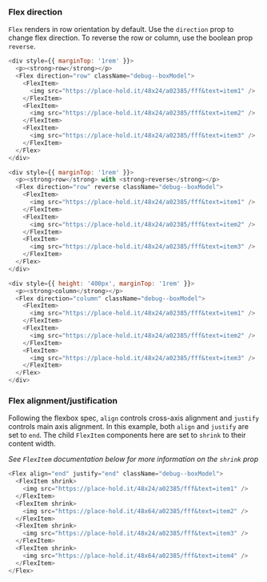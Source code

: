 
### Flex direction
`Flex` renders in row orientation by default. Use the `direction` prop to change flex direction. To reverse the row or column, use the boolean prop `reverse`.

```js
<div style={{ marginTop: '1rem' }}>
  <p><strong>row</strong></p>
  <Flex direction="row" className="debug--boxModel">
    <FlexItem>
      <img src="https://place-hold.it/48x24/a02385/fff&text=item1" />
    </FlexItem>
    <FlexItem>
      <img src="https://place-hold.it/48x24/a02385/fff&text=item2" />
    </FlexItem>
    <FlexItem>
      <img src="https://place-hold.it/48x24/a02385/fff&text=item3" />
    </FlexItem>
  </Flex>
</div>

<div style={{ marginTop: '1rem' }}>
  <p><strong>row</strong> with <strong>reverse</strong></p>
  <Flex direction="row" reverse className="debug--boxModel">
    <FlexItem>
      <img src="https://place-hold.it/48x24/a02385/fff&text=item1" />
    </FlexItem>
    <FlexItem>
      <img src="https://place-hold.it/48x24/a02385/fff&text=item2" />
    </FlexItem>
    <FlexItem>
      <img src="https://place-hold.it/48x24/a02385/fff&text=item3" />
    </FlexItem>
  </Flex>
</div>

<div style={{ height: '400px', marginTop: '1rem' }}>
  <p><strong>column</strong></p>
  <Flex direction="column" className="debug--boxModel">
    <FlexItem>
      <img src="https://place-hold.it/48x24/a02385/fff&text=item1" />
    </FlexItem>
    <FlexItem>
      <img src="https://place-hold.it/48x24/a02385/fff&text=item2" />
    </FlexItem>
    <FlexItem>
      <img src="https://place-hold.it/48x24/a02385/fff&text=item3" />
    </FlexItem>
  </Flex>
</div>
```

### Flex alignment/justification
Following the flexbox spec, `align` controls cross-axis alignment and `justify` controls main axis alignment. In this example, both `align` and `justify` are set to `end`. The child
`FlexItem` components here are set to `shrink` to their content width.

_See `FlexItem` documentation below for more information on the `shrink` prop_

```js
<Flex align="end" justify="end" className="debug--boxModel">
  <FlexItem shrink>
    <img src="https://place-hold.it/48x24/a02385/fff&text=item1" />
  </FlexItem>
  <FlexItem shrink>
    <img src="https://place-hold.it/48x64/a02385/fff&text=item2" />
  </FlexItem>
  <FlexItem shrink>
    <img src="https://place-hold.it/48x24/a02385/fff&text=item3" />
  </FlexItem>
  <FlexItem shrink>
    <img src="https://place-hold.it/48x64/a02385/fff&text=item4" />
  </FlexItem>
</Flex>
```
